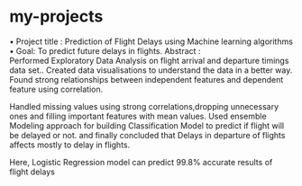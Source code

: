 # my-projects
• Project title : Prediction of Flight Delays using Machine learning algorithms
• Goal:  To predict future delays in flights.
Abstract :  
Performed Exploratory Data Analysis on flight arrival and departure timings data set..
Created data visualisations to understand the data in a better way.
Found strong relationships between independent features and dependent feature using correlation.

Handled missing values using strong correlations,dropping unnecessary ones and filling important features with mean values.
Used ensemble Modeling approach for building Classification Model to predict if flight will be delayed or not.
and finally concluded that Delays in departure of flights affects mostly to delay in flights.

Here, Logistic Regression model can predict 99.8% accurate results of flight delays 
